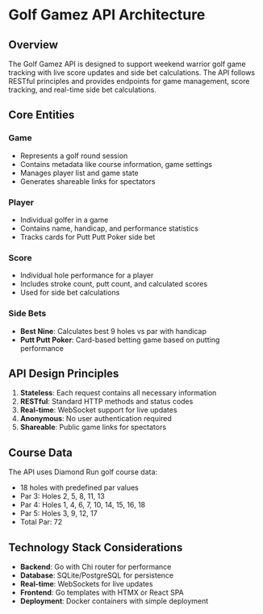 # Golf Gamez API Architecture

## Overview

The Golf Gamez API is designed to support weekend warrior golf game tracking with live score updates and side bet calculations. The API follows RESTful principles and provides endpoints for game management, score tracking, and real-time side bet calculations.

## Core Entities

### Game
- Represents a golf round session
- Contains metadata like course information, game settings
- Manages player list and game state
- Generates shareable links for spectators

### Player
- Individual golfer in a game
- Contains name, handicap, and performance statistics
- Tracks cards for Putt Putt Poker side bet

### Score
- Individual hole performance for a player
- Includes stroke count, putt count, and calculated scores
- Used for side bet calculations

### Side Bets
- **Best Nine**: Calculates best 9 holes vs par with handicap
- **Putt Putt Poker**: Card-based betting game based on putting performance

## API Design Principles

1. **Stateless**: Each request contains all necessary information
2. **RESTful**: Standard HTTP methods and status codes
3. **Real-time**: WebSocket support for live updates
4. **Anonymous**: No user authentication required
5. **Shareable**: Public game links for spectators

## Course Data

The API uses Diamond Run golf course data:
- 18 holes with predefined par values
- Par 3: Holes 2, 5, 8, 11, 13
- Par 4: Holes 1, 4, 6, 7, 10, 14, 15, 16, 18
- Par 5: Holes 3, 9, 12, 17
- Total Par: 72

## Technology Stack Considerations

- **Backend**: Go with Chi router for performance
- **Database**: SQLite/PostgreSQL for persistence
- **Real-time**: WebSockets for live updates
- **Frontend**: Go templates with HTMX or React SPA
- **Deployment**: Docker containers with simple deployment